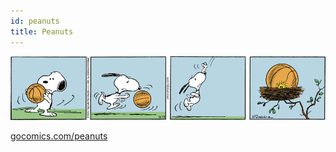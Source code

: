 ```yaml
---
id: peanuts
title: Peanuts
---
```


![img](../../static/img/peanuts.gif)

[gocomics.com/peanuts](https://www.gocomics.com/peanuts)